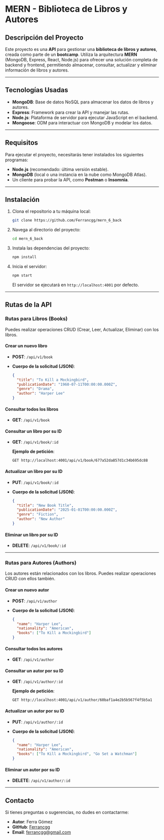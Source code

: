 # MERN - Biblioteca de Libros y Autores

## Descripción del Proyecto

Este proyecto es una **API** para gestionar una **biblioteca de libros y autores**, creada como parte de un **bootcamp**. Utiliza la arquitectura **MERN** (MongoDB, Express, React, Node.js) para ofrecer una solución completa de backend y frontend, permitiendo almacenar, consultar, actualizar y eliminar información de libros y autores.

---

## Tecnologías Usadas

- **MongoDB**: Base de datos NoSQL para almacenar los datos de libros y autores.
- **Express**: Framework para crear la API y manejar las rutas.
- **Node.js**: Plataforma de servidor para ejecutar JavaScript en el backend.
- **Mongoose**: ODM para interactuar con MongoDB y modelar los datos.

---

## Requisitos

Para ejecutar el proyecto, necesitarás tener instalados los siguientes programas:

- **Node.js** (recomendado: última versión estable).
- **MongoDB** (local o una instancia en la nube como MongoDB Atlas).
- Un cliente para probar la API, como **Postman** o **Insomnia**.

---

## Instalación

1. Clona el repositorio a tu máquina local:

   ```bash
   git clone https://github.com/Ferrancgg/mern_6_back
   ```

2. Navega al directorio del proyecto:

   ```bash
   cd mern_6_back
   ```

3. Instala las dependencias del proyecto:

   ```bash
   npm install
   ```

4. Inicia el servidor:

   ```bash
   npm start
   ```

   El servidor se ejecutará en `http://localhost:4001` por defecto.

---

## Rutas de la API

### Rutas para Libros (Books)

Puedes realizar operaciones CRUD (Crear, Leer, Actualizar, Eliminar) con los libros.

#### Crear un nuevo libro

- **POST**: `/api/v1/book`
- **Cuerpo de la solicitud (JSON)**:

  ```json
  {
    "title": "To Kill a Mockingbird",
    "publicationDate": "1960-07-11T00:00:00.000Z",
    "genre": "Drama",
    "author": "Harper Lee"
  }
  ```

#### Consultar todos los libros

- **GET**: `/api/v1/book`

#### Consultar un libro por su ID

- **GET**: `/api/v1/book/:id`

  **Ejemplo de petición**:

  ```http
  GET http://localhost:4001/api/v1/book/677a52da857d1c34b695dc88
  ```

#### Actualizar un libro por su ID

- **PUT**: `/api/v1/book/:id`
- **Cuerpo de la solicitud (JSON)**:

  ```json
  {
    "title": "New Book Title",
    "publicationDate": "2025-01-01T00:00:00.000Z",
    "genre": "Fiction",
    "author": "New Author"
  }
  ```

#### Eliminar un libro por su ID

- **DELETE**: `/api/v1/book/:id`

---

### Rutas para Autores (Authors)

Los autores están relacionados con los libros. Puedes realizar operaciones CRUD con ellos también.

#### Crear un nuevo autor

- **POST**: `/api/v1/author`
- **Cuerpo de la solicitud (JSON)**:

  ```json
  {
    "name": "Harper Lee",
    "nationality": "American",
    "books": ["To Kill a Mockingbird"]
  }
  ```

#### Consultar todos los autores

- **GET**: `/api/v1/author`

#### Consultar un autor por su ID

- **GET**: `/api/v1/author/:id`

  **Ejemplo de petición**:

  ```http
  GET http://localhost:4001/api/v1/author/60baf1a4e2b5b567f4f5b5a1
  ```

#### Actualizar un autor por su ID

- **PUT**: `/api/v1/author/:id`
- **Cuerpo de la solicitud (JSON)**:

  ```json
  {
    "name": "Harper Lee",
    "nationality": "American",
    "books": ["To Kill a Mockingbird", "Go Set a Watchman"]
  }
  ```

#### Eliminar un autor por su ID

- **DELETE**: `/api/v1/author/:id`

---

## Contacto

Si tienes preguntas o sugerencias, no dudes en contactarme:

- **Autor**: Ferra Gómez
- **GitHub**: [Ferrancgg](https://github.com/Ferrancgg)
- **Email**: [ferrancgg@gmail.com](mailto:ferrancgg@gmail.com)
